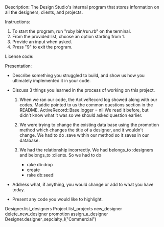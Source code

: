 Description:
The Design Studio's internal program that stores information on all the designers, clients, and projects.

Instructions:
1. To start the program, run "ruby bin/run.rb" on the terminal.
2. From the provided list, choose an option starting from 1.
3. Provide an input when asked.
4. Press "9" to exit the program.


License code:


Presentation:
- Describe something you struggled to build, and show us how you ultimately implemented it in your code.



- Discuss 3 things you learned in the process of working on this project.

    1. When we ran our code, the ActiveRecord log showed along with our codes. Maddie pointed to us the common questions section in the README.
    ActiveRecord::Base.logger = nil 
    We read it before, but didn't know what it was so we should asked question earlier.

    2. We were trying to change the existing data base using the promotion method which changes the title of a designer, and it wouldn't change. We had to do .save within our method so it saves in our database.

    3. We had the relationship incorrectly. We had belongs_to :designers and belongs_to :clients. 
    So we had to do 
        - rake db:drop
        - create
        - rake db:seed


- Address what, if anything, you would change or add to what you have today.


- Present any code you would like to highlight. 



 
Designer.list_designers
Project.list_projects
new_designer
delete_new_designer
promotion
assign_a_designer
Designer.designer_sepcialty_l("Commercial")
